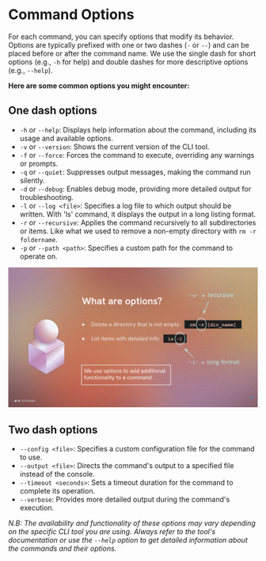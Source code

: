 # Command Options

For each command, you can specify options that modify its behavior. Options are typically prefixed with one or two dashes (`-` or `--`) and can be placed before or after the command name. We use the single dash for short options (e.g., `-h` for help) and double dashes for more descriptive options (e.g., `--help`).

**Here are some common options you might encounter:**

## One dash options

- `-h` or `--help`: Displays help information about the command, including its usage and available options.
- `-v` or `--version`: Shows the current version of the CLI tool.
- `-f` or `--force`: Forces the command to execute, overriding any warnings or prompts.
- `-q` or `--quiet`: Suppresses output messages, making the command run silently.
- `-d` or `--debug`: Enables debug mode, providing more detailed output for troubleshooting.
- `-l` or `--log <file>`: Specifies a log file to which output should be written. With 'ls' command, it displays the output in a long listing format.
- `-r` or `--recursive`: Applies the command recursively to all subdirectories or items. Like what we used to remove a non-empty directory with `rm -r foldername`.
- `-p` or `--path <path>`: Specifies a custom path for the command to operate on.

![Command Options Example](what-are-options.png)

## Two dash options

- `--config <file>`: Specifies a custom configuration file for the command to use.
- `--output <file>`: Directs the command's output to a specified file instead of the console.
- `--timeout <seconds>`: Sets a timeout duration for the command to complete its operation.
- `--verbose`: Provides more detailed output during the command's execution.

*N.B: The availability and functionality of these options may vary depending on the specific CLI tool you are using. Always refer to the tool's documentation or use the `--help` option to get detailed information about the commands and their options.*
